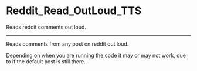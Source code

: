 # Reddit_Read_OutLoud_TTS
Reads reddit comments out loud.

--------------------------------------------------------------------

Reads comments from any post on reddit out loud.

Depending on when you are running the code it may or may not work, due to if the default post is still there.

